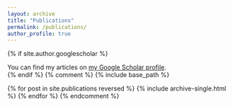 ```yaml
---
layout: archive
title: "Publications"
permalink: /publications/
author_profile: true
---
```


{% if site.author.googlescholar %}
  <div class="wordwrap">You can find my articles on <a href="{{site.author.googlescholar}}">my Google Scholar profile</a>.</div>
{% endif %}
{% comment %}
{% include base_path %}

{% for post in site.publications reversed %}
  {% include archive-single.html %}
{% endfor %}
{% endcomment %}
